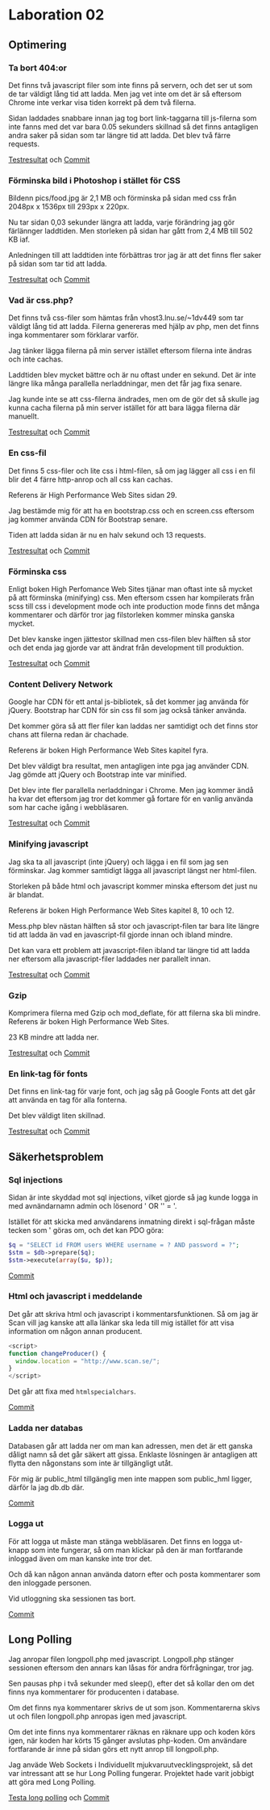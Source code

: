 Laboration 02
=============


Optimering
----------

### Ta bort 404:or

Det finns två javascript filer som inte finns på servern, och det ser ut som de
tar väldigt lång tid att ladda. Men jag vet inte om det är så eftersom Chrome
inte verkar visa tiden korrekt på dem två filerna.

Sidan laddades snabbare innan jag tog bort link-taggarna till js-filerna som
inte fanns med det var bara 0.05 sekunders skillnad så det finns antagligen
andra saker på sidan som tar längre tid att ladda. Det blev två färre requests.

[Testresultat](https://github.com/klambycom/1DV449_cn222gc/wiki/Lab-02-tests#01-ta-bort-404or) och
[Commit](https://github.com/klambycom/1DV449_cn222gc/commit/b6c0d4168e47a23c9f94636a98c61c9935c771ea)


### Förminska bild i Photoshop i stället för CSS

Bildenn pics/food.jpg är 2,1 MB och förminska på sidan med css från 2048px x 1536px
till 293px x 220px.

Nu tar sidan 0,03 sekunder längra att ladda, varje förändring jag gör
färlännger laddtiden. Men storleken på sidan har gått from 2,4 MB till 502 KB
iaf.

Anledningen till att laddtiden inte förbättras tror jag är att det finns fler
saker på sidan som tar tid att ladda.

[Testresultat](https://github.com/klambycom/1DV449_cn222gc/wiki/Lab-02-tests#02-stor-bild) och
[Commit](https://github.com/klambycom/1DV449_cn222gc/commit/ed14342901264ae0da57fc8130797c55684ee1a4)

### Vad är css.php?

Det finns två css-filer som hämtas från vhost3.lnu.se/~1dv449 som tar väldigt
lång tid att ladda. Filerna genereras med hjälp av php, men det finns inga
kommentarer som förklarar varför.

Jag tänker lägga filerna på min server istället eftersom filerna inte ändras
och inte cachas.

Laddtiden blev mycket bättre och är nu oftast under en sekund. Det är inte
längre lika många parallella nerladdningar, men det får jag fixa senare.

Jag kunde inte se att css-filerna ändrades, men om de gör det så skulle jag
kunna cacha filerna på min server istället för att bara lägga filerna där
manuellt.

[Testresultat](https://github.com/klambycom/1DV449_cn222gc/wiki/Lab-02-tests#03-cssphp) och
[Commit](https://github.com/klambycom/1DV449_cn222gc/commit/13f88869be6835c6c0db978cd9c1fe9b9f1c7060)


### En css-fil

Det finns 5 css-filer och lite css i html-filen, så om jag lägger all css i
en fil blir det 4 färre http-anrop och all css kan cachas.

Referens är High Performance Web Sites sidan 29.

Jag bestämde mig för att ha en bootstrap.css och en screen.css eftersom jag
kommer använda CDN för Bootstrap senare.

Tiden att ladda sidan är nu en halv sekund och 13 requests.

[Testresultat](https://github.com/klambycom/1DV449_cn222gc/wiki/Lab-02-tests#04-en-css-fil) och
[Commit](https://github.com/klambycom/1DV449_cn222gc/commit/b1b09aeb2fe2500e694c5554ddb9cabbecc4d294)


### Förminska css

Enligt boken High Perfomance Web Sites tjänar man oftast inte så mycket på att
förminska (minifying) css. Men eftersom cssen har kompilerats från scss till css
i development mode och inte production mode finns det många kommentarer och 
därför tror jag filstorleken kommer minska ganska mycket.

Det blev kanske ingen jättestor skillnad men css-filen blev hälften så stor och
det enda jag gjorde var att ändrat från development till produktion.

[Testresultat](https://github.com/klambycom/1DV449_cn222gc/wiki/Lab-02-tests#05-f%C3%B6rminska-css) och
[Commit](https://github.com/klambycom/1DV449_cn222gc/commit/ee730fcc128c23a3d50c187cb1d6b628de0da4cc)


### Content Delivery Network

Google har CDN för ett antal js-bibliotek, så det kommer jag använda för jQuery.
Bootstrap har CDN för sin css fil som jag också tänker använda.

Det kommer göra så att fler filer kan laddas ner samtidigt och det finns stor chans att filerna
redan är chachade.

Referens är boken High Performance Web Sites kapitel fyra.

Det blev väldigt bra resultat, men antagligen inte pga jag använder CDN. Jag
gömde att jQuery och Bootstrap inte var minified.

Det blev inte fler parallella nerladdningar i Chrome. Men jag kommer ändå ha kvar
det eftersom jag tror det kommer gå fortare för en vanlig använda som har cache
igång i webbläsaren.

[Testresultat](https://github.com/klambycom/1DV449_cn222gc/wiki/Lab-02-tests#06-cdn) och
[Commit](https://github.com/klambycom/1DV449_cn222gc/commit/db613b3670865290af113614c03425c6ad05c8e1)

### Minifying javascript

Jag ska ta all javascript (inte jQuery) och lägga i en fil som jag sen förminskar. Jag kommer
samtidigt lägga all javascript längst ner html-filen.

Storleken på både html och javascript kommer minska eftersom det just nu är
blandat.

Referens är boken High Performance Web Sites kapitel 8, 10 och 12.

Mess.php blev nästan hälften så stor och javascript-filen tar bara lite längre
tid att ladda än vad en javascript-fil gjorde innan och ibland mindre.

Det kan vara ett problem att javascript-filen ibland tar längre tid att ladda
ner eftersom alla javascript-filer laddades ner parallelt innan.

[Testresultat](https://github.com/klambycom/1DV449_cn222gc/wiki/Lab-02-tests#07-minifying-javascript) och
[Commit](https://github.com/klambycom/1DV449_cn222gc/commit/9752cd86f8c30053ed3e2e8d3e6470f8b1720ba6)


### Gzip

Komprimera filerna med Gzip och mod_deflate, för att filerna ska bli mindre.
Referens är boken High Performance Web Sites.

23 KB mindre att ladda ner.

[Testresultat](https://github.com/klambycom/1DV449_cn222gc/wiki/Lab-02-tests#08-gzip) och
[Commit](https://github.com/klambycom/1DV449_cn222gc/commit/4a817773d4aef13d9131d240702fea026b76dcc1)


### En link-tag för fonts

Det finns en link-tag för varje font, och jag såg på Google Fonts att det går
att använda en tag för alla fonterna.

Det blev väldigt liten skillnad.

[Testresultat](https://github.com/klambycom/1DV449_cn222gc/wiki/Lab-02-tests#09-en-link-tag-f%C3%B6r-fonts) och
[Commit](https://github.com/klambycom/1DV449_cn222gc/commit/dc2bf2649db6648db84d2633474fbd9e0f17a621)


Säkerhetsproblem
----------------

### Sql injections

Sidan är inte skyddad mot sql injections, vilket gjorde så jag kunde logga in
med avnändarnamn admin och lösenord ' OR '' = '.

Istället för att skicka med användarens inmatning direkt i sql-frågan måste
tecken som ' göras om, och det kan PDO göra:

```php
$q = "SELECT id FROM users WHERE username = ? AND password = ?";
$stm = $db->prepare($q);
$stm->execute(array($u, $p));
```

[Commit](https://github.com/klambycom/1DV449_cn222gc/commit/4cbacc0e21e760e3dfcf7191d21579b41d9024ba)

### Html och javascript i meddelande

Det går att skriva html och javascript i kommentarsfunktionen. Så om jag är
Scan vill jag kanske att alla länkar ska leda till mig istället för att visa
information om någon annan producent.

```javascript
<script>
function changeProducer() {
  window.location = "http://www.scan.se/";
}
</script>
```

Det går att fixa med `htmlspecialchars`.

[Commit](https://github.com/klambycom/1DV449_cn222gc/commit/2a04f9c105c509b9cedc4aaee3e0f21a45d814bc)

### Ladda ner databas

Databasen går att ladda ner om man kan adressen, men det är ett ganska dåligt
namn så det går säkert att gissa. Enklaste lösningen är antagligen att flytta
den någonstans som inte är tillgängligt utåt.

För mig är public_html tillgänglig men inte mappen som public_hml ligger,
därför la jag db.db där.

[Commit](https://github.com/klambycom/1DV449_cn222gc/commit/c772a9403bc60ebe78b4ed710efd1617031dfec0)

### Logga ut

För att logga ut måste man stänga webbläsaren. Det finns en logga ut-knapp som
inte fungerar, så om man klickar på den är man fortfarande inloggad även om man
kanske inte tror det.

Och då kan någon annan använda datorn efter och posta kommentarer som den inloggade personen.

Vid utloggning ska sessionen tas bort.

[Commit](https://github.com/klambycom/1DV449_cn222gc/commit/badaf6c045952ad11b010105d5389a9205c08680)


Long Polling
------------

Jag anropar filen longpoll.php med javascript. Longpoll.php stänger sessionen
eftersom den annars kan låsas för andra förfrågningar, tror jag.

Sen pausas php i två sekunder med sleep(), efter det så kollar den om det finns
nya kommentarer för producenten i database.

Om det finns nya kommentarer skrivs de ut som json. Kommentarerna skivs ut och
filen longpoll.php anropas igen med javascript.

Om det inte finns nya kommentarer räknas en räknare upp och koden körs igen,
när koden har körts 15 gånger avslutas php-koden. Om användare fortfarande är
inne på sidan görs ett nytt anrop till longpoll.php.

Jag anväde Web Sockets i Individuellt mjukvaruutvecklingsprojekt, så det var
intressant att se hur Long Polling fungerar. Projektet hade varit jobbigt att
göra med Long Polling.

[Testa long polling](http://www.kattmjao.se/1dv449/) och
[Commit](https://github.com/klambycom/1DV449_cn222gc/commit/61faff26976b7410137fc5017cd64f27841624ac)
